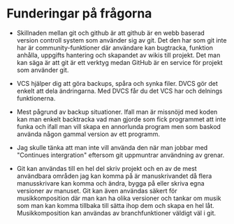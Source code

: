 # Funderingar på frågorna
* Skillnaden mellan git och github är att github är en webb baserad version controll system som använder sig av git. Det den har som git inte har är
community-funktioner där användare kan bugtracka, funktion anhålla, uppgifts hantering och skapandet av wikis till projekt. Det man kan säga är att
git är ett verktyg medan GitHub är en service för projekt som använder git.

* VCS hjälper dig att göra backups, spåra och synka filer. DVCS gör det enkelt att dela ändringarna. Med DVCS får du det VCS har och delnings funktionerna.

* Mest pågrund av backup situationer. Ifall man är missnöjd med koden kan man enkelt backtracka vad man gjorde som fick programmet att inte funka
och ifall man vill skapa en annorlunda program men som baskod använda någon gammal version av ett programm.

* Jag skulle tänka att man inte vill använda den när man jobbar med "Continues intergration" eftersom git uppmuntrar användning av
grenar. 

* Git kan användas till en hel del skriv projekt och en av de mest användbara områden jag kan komma på är manuskrivandet då
flera manusskrivare kan komma och ändra, bygga på eller skriva egna versioner av manuset. Git kan även användas säkert för musikkomposition
där man kan ha olika versioner och tankar om musik som man kan komma tillbaka till sätta ihop dem och skapa en hel låt. Musikkomposition 
kan användas av branchfunktioner väldigt väl i git.
